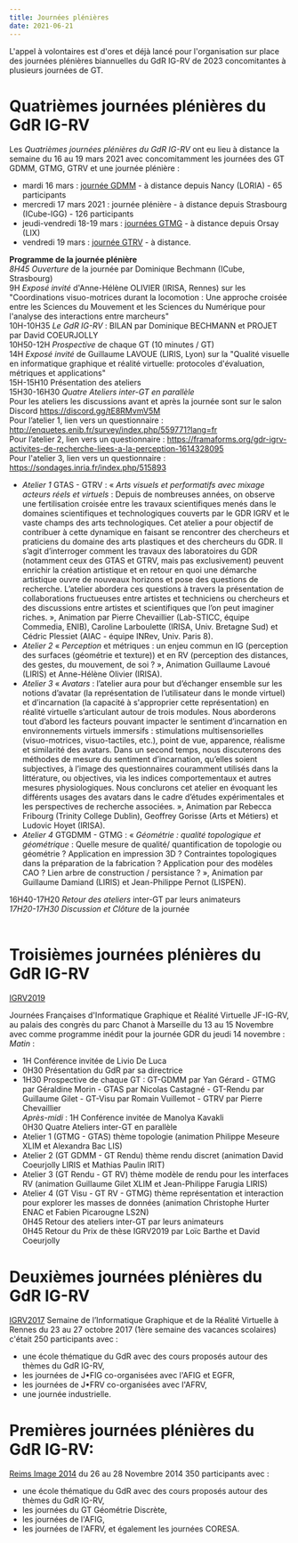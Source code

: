 ```yaml
---
title: Journées plénières
date: 2021-06-21
---
```


L'appel à volontaires est d'ores et déjà lancé pour l'organisation sur place des journées plénières biannuelles du GdR IG-RV de 2023 concomitantes à plusieurs journées de GT.


#  Quatrièmes journées plénières du GdR IG-RV

Les *Quatrièmes journées plénières du GdR IG-RV* ont eu lieu à distance la semaine du 16 au 19 mars 2021 avec concomitamment les journées des GT GDMM, GTMG, GTRV et une journée plénière :
* mardi 16 mars : [journée GDMM](https://gdmm2020.sciencesconf.org/) - à distance depuis Nancy (LORIA) - 65 participants  
* mercredi 17 mars 2021 : journée plénière - à distance depuis Strasbourg (ICube-IGG) - 126 participants <br />
* jeudi-vendredi 18-19 mars : [journées GTMG](https://gtmg2021.sciencesconf.org/) - à distance depuis Orsay (LIX)
* vendredi 19 mars : [journée GTRV](https://gdr-igrv.icube.unistra.fr/index.php/J-GTRV_2021) - à distance.

**Programme de la journée plénière** <br />
*8H45 Ouverture* de la journée par Dominique Bechmann (ICube, Strasbourg) <br />
9H *Exposé invité* d'Anne-Hélène OLIVIER (IRISA, Rennes) sur les "Coordinations visuo-motrices durant la locomotion : Une approche croisée entre les Sciences du Mouvement et les Sciences du Numérique pour l'analyse des interactions entre marcheurs" <br />
10H-10H35 *Le GdR IG-RV* : BILAN par Dominique BECHMANN et PROJET par David COEURJOLLY <br />
10H50-12H *Prospective* de chaque GT (10 minutes / GT) <br />
14H *Exposé invité* de Guillaume LAVOUE (LIRIS, Lyon) sur la "Qualité visuelle en informatique graphique et réalité virtuelle: protocoles d'évaluation, métriques et applications" <br />
15H-15H10 Présentation des ateliers <br />
15H30-16H30 *Quatre Ateliers inter-GT en parallèle* <br />
Pour les ateliers les discussions avant et après la journée sont sur le salon Discord  https://discord.gg/tE8RMvmV5M <br />
Pour l’atelier 1, lien vers un questionnaire : http://enquetes.enib.fr/survey/index.php/559771?lang=fr <br />
Pour l’atelier 2, lien vers un questionnaire : https://framaforms.org/gdr-igrv-activites-de-recherche-liees-a-la-perception-1614328095
<br /> Pour l'atelier 3, lien vers un questionnaire : https://sondages.inria.fr/index.php/515893

* *Atelier 1* GTAS - GTRV : « *Arts visuels et performatifs avec mixage acteurs réels et virtuels* : Depuis de nombreuses années, on observe une fertilisation croisée entre les travaux scientifiques menés dans le domaines scientifiques et technologiques couverts par le GDR IGRV et le vaste champs des arts technologiques. Cet atelier a pour objectif de contribuer à cette dynamique en faisant se rencontrer des chercheurs et praticiens du domaine des arts plastiques et des chercheurs du GDR. Il s’agit d’interroger comment les travaux des laboratoires du GDR (notamment ceux des GTAS et GTRV, mais pas exclusivement) peuvent enrichir la création artistique et en retour en quoi une démarche artistique ouvre de nouveaux horizons et pose des questions de recherche. L’atelier abordera ces questions à travers la présentation de collaborations fructueuses entre artistes et techniciens ou chercheurs et des discussions entre artistes et scientifiques que l’on peut imaginer riches. », Animation par Pierre Chevaillier (Lab-STICC, équipe Commedia, ENIB), Caroline Larboulette (IRISA, Univ. Bretagne Sud) et Cédric Plessiet (AIAC - équipe INRev, Univ. Paris 8).  <br />
* *Atelier 2* « *Perception* et métriques : un enjeu commun en IG (perception des surfaces (géométrie et texture)) et en RV (perception des distances, des gestes, du mouvement, de soi ? »,  Animation Guillaume Lavoué (LIRIS) et Anne-Hélène Olivier (IRISA). <br />  
* *Atelier 3* « *Avatars* : l’atelier aura pour but d’échanger ensemble sur les notions d’avatar (la représentation de l’utilisateur dans le monde virtuel) et d’incarnation (la capacité à s'approprier cette représentation) en réalité virtuelle s’articulant autour de trois modules. Nous aborderons tout d’abord les facteurs pouvant impacter le sentiment d’incarnation en environnements virtuels immersifs : stimulations multisensorielles (visuo-motrices, visuo-tactiles, etc.), point de vue, apparence, réalisme et similarité des avatars. Dans un second temps, nous discuterons des méthodes de mesure du sentiment d’incarnation, qu’elles soient subjectives, à l’image des questionnaires couramment utilisés dans la littérature, ou objectives, via les indices comportementaux et autres mesures physiologiques. Nous conclurons cet atelier en évoquant les différents usages des avatars dans le cadre d’études expérimentales et les perspectives de recherche associées. », Animation par Rebecca Fribourg (Trinity College Dublin), Geoffrey Gorisse (Arts et Métiers) et Ludovic Hoyet (IRISA). <br />
* *Atelier 4* GTGDMM - GTMG :  « *Géométrie : qualité topologique et géométrique* : Quelle mesure de qualité/ quantification de topologie ou géométrie  ? Application en impression 3D ?  Contraintes  topologiques dans la préparation de la fabrication ? Application pour des modèles CAO ? Lien arbre de construction / persistance ? », Animation par Guillaume Damiand (LIRIS) et Jean-Philippe Pernot (LISPEN).  <br />


16H40-17H20 *Retour des ateliers* inter-GT par leurs animateurs <br />
*17H20-17H30 Discussion et Clôture* de la journée <br />
<br />

# Troisièmes journées plénières du GdR IG-RV
[IGRV2019](https://jfigrv2019.sciencesconf.org)

 Journées Françaises d'Informatique Graphique et Réalité Virtuelle JF-IG-RV, au palais des congrès du parc Chanot à Marseille du 13 au 15 Novembre avec comme programme inédit pour la journée GDR du jeudi 14 novembre : <br />
*Matin* :
* 1H Conférence invitée de Livio De Luca <br />
* 0H30 Présentation du GdR par sa directrice <br />
* 1H30 Prospective de chaque GT : GT-GDMM par Yan Gérard - GTMG par Géraldine Morin - GTAS par Nicolas Castagné - GT-Rendu par Guillaume Gilet - GT-Visu par Romain Vuillemot - GTRV par Pierre Chevaillier <br />
*Après-midi* : 1H Conférence invitée de Manolya Kavakli <br />
0H30 Quatre Ateliers inter-GT en parallèle <br />
* Atelier 1 (GTMG - GTAS) thème topologie (animation Philippe Meseure XLIM et Alexandra Bac LIS)  <br />  
* Atelier 2 (GT GDMM - GT Rendu) thème rendu discret (animation David Coeurjolly LIRIS et Mathias Paulin IRIT)  <br />
* Atelier 3 (GT Rendu - GT RV) thème modèle de rendu pour les interfaces RV (animation Guillaume Gilet XLIM et Jean-Philippe Farugia LIRIS)  <br />
* Atelier 4 (GT Visu - GT RV - GTMG) thème représentation et interaction pour explorer les masses de données (animation Christophe Hurter ENAC et Fabien Picarougne LS2N)  <br />
0H45 Retour des ateliers inter-GT par leurs animateurs <br />
0H45 Retour du Prix de thèse IGRV2019 par Loïc Barthe et David Coeurjolly <br />

# Deuxièmes journées plénières du GdR IG-RV
[IGRV2017](https://igrv2017.sciencesconf.org)
 Semaine de l’Informatique Graphique et de la Réalité Virtuelle à Rennes du 23 au 27 octobre 2017 (1ère semaine des vacances scolaires) c'était 250 participants avec :
* une école thématique du GdR avec des cours proposés autour des thèmes du GdR IG-RV,
* les journées de J•FIG co-organisées avec l'AFIG et EGFR,
* les journées de J•FRV co-organisées avec l'AFRV,
* une journée industrielle.

# Premières journées plénières du GdR IG-RV:
[Reims Image 2014](http://reimsimage2014.univ-reims.fr/) du 26 au 28 Novembre 2014
350 participants avec :
* une école thématique du GdR avec des cours proposés autour des thèmes du GdR IG-RV,
* les journées du GT Géométrie Discrète,
* les journées de l'AFIG,
* les journées de l'AFRV,
et également les journées CORESA.
